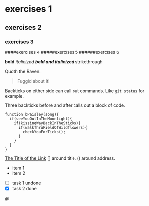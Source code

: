 # exercises 1
## exercises 2
### exercises 3
####exercises 4
#####exercises 5
######exercises 6

**bold** *italicized* **_bold and italicized_** ~~strikethrough~~

Quoth the Raven:
>Fuggid about it!

Backticks on either side can call out commands.
Like `git status` for example.

Three backticks before and after calls out a block of code.

```
function bPaisley(song){
  if(seeYouOutInTheMoonlight){
    if(kissingWayBackInTheSticks){
      if(walkThruFieldOfWildflowers){
        checkYouForTicks();
      }
    }
  }
}
```

[The Title of the Link](google.com) [] around title. () around address.

- item 1
- item 2

- [ ] task 1 undone
- [x] task 2 done

@
